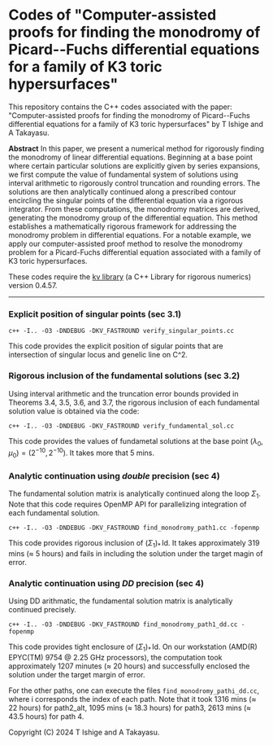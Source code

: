 # Codes of "Computer-assisted proofs for finding the monodromy of Picard--Fuchs differential equations for a family of K3 toric hypersurfaces"

This repository contains the C++ codes associated with the paper:
"Computer-assisted proofs for finding the monodromy of Picard--Fuchs differential equations for a family of K3 toric hypersurfaces"
by T Ishige and A Takayasu.

**Abstract**  In this paper, we present a numerical method for rigorously finding the monodromy of linear differential equations. Beginning at a base point where certain particular solutions are explicitly given by series expansions, we first compute the value of fundamental system of solutions using interval arithmetic to rigorously control truncation and rounding errors. The solutions are then analytically continued along a prescribed contour encircling the singular points of the differential equation via a rigorous integrator. From these computations, the monodromy matrices are derived, generating the monodromy group of the differential equation. This method establishes a mathematically rigorous framework for addressing the monodromy problem in differential equations. For a notable example, we apply our computer-assisted proof method to resolve the monodromy problem for a Picard-Fuchs differential equation associated with a family of K3 toric hypersurfaces.

These codes require the [kv library](https://github.com/mskashi/kv) (a C++ Library for rigorous numerics) version 0.4.57. 

---

### Explicit position of singular points (sec 3.1)

```
c++ -I.. -O3 -DNDEBUG -DKV_FASTROUND verify_singular_points.cc
```

This code provides the explicit position of sigular points that are intersection of singular locus and genelic line on C^2.

### Rigorous inclusion of the fundamental solutions (sec 3.2)

Using interval arithmetic and the truncation error bounds provided in Theorems 3.4, 3.5, 3.6, and 3.7, the rigorous inclusion of each fundamental solution value is obtained via the code:

```
c++ -I.. -O3 -DNDEBUG -DKV_FASTROUND verify_fundamental_sol.cc
```

This code provides the values of fundametal solutions at the base point $(\lambda_0, \mu_0) = (2^{-10},2^{-10})$. It takes more that 5 mins.

### Analytic continuation using *double* precision (sec 4)

The fundamental solution matrix is analytically continued along the loop $\Sigma_1$. Note that this code requires OpenMP API for parallelizing integration of each fundamental solution.

```
c++ -I.. -O3 -DNDEBUG -DKV_FASTROUND find_monodromy_path1.cc -fopenmp
```

This code provides rigorous inclusion of $(\Sigma_1)_\ast\,\mathrm{Id}$. It takes approximately 319 mins ($\approx$ 5 hours) and fails in including the solution under the target magin of error.

### Analytic continuation using *DD* precision (sec 4)

Using DD arithmatic, the fundamental solution matrix is analytically continued precisely.

```
c++ -I.. -O3 -DNDEBUG -DKV_FASTROUND find_monodromy_path1_dd.cc -fopenmp
```

This code provides tight enclosure of $(\Sigma_1)_\ast\,\mathrm{Id}$. On our workstation (AMD(R) EPYC(TM) 9754 @ 2.25 GHz processors), the computation took approximately 1207 minutes ($\approx$ 20 hours) and successfully enclosed the solution under the target margin of error.


For the other paths, one can execute the files `find_monodromy_pathi_dd.cc`, where i corresponds the index of each path. Note that it took 1316 mins ($\approx$ 22 hours) for path2_alt, 1095 mins ($\approx$ 18.3 hours) for path3, 2613 mins ($\approx$ 43.5 hours) for path 4.


Copyright (C) 2024  T Ishige and A Takayasu.
